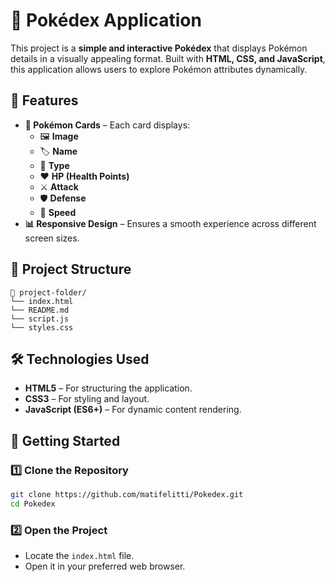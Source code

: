 # 🔴 Pokédex Application

This project is a **simple and interactive Pokédex** that displays Pokémon details in a visually appealing format. Built with **HTML, CSS, and JavaScript**, this application allows users to explore Pokémon attributes dynamically.

## 🚀 Features

- **📌 Pokémon Cards** – Each card displays:
  - 🖼️ **Image**
  - 🏷️ **Name**
  - 🌟 **Type**
  - ❤️ **HP (Health Points)**
  - ⚔️ **Attack**
  - 🛡️ **Defense**
  - 💨 **Speed**
- **📊 Responsive Design** – Ensures a smooth experience across different screen sizes.

## 📂 Project Structure

```
📁 project-folder/
└── index.html
└── README.md
└── script.js
└── styles.css
```

## 🛠️ Technologies Used

- **HTML5** – For structuring the application.
- **CSS3** – For styling and layout.
- **JavaScript (ES6+)** – For dynamic content rendering.

## 📌 Getting Started

### 1️⃣ Clone the Repository

```sh
git clone https://github.com/matifelitti/Pokedex.git
cd Pokedex
```

### 2️⃣ Open the Project

- Locate the `index.html` file.
- Open it in your preferred web browser.

